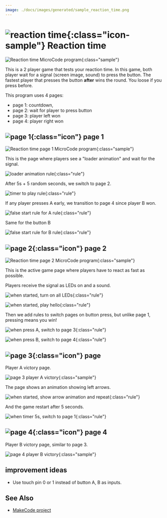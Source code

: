 ```yaml
---
image: ./docs/images/generated/sample_reaction_time.png
---
```


# ![reaction time](../images/generated/icon_reaction_time.png){:class="icon-sample"} Reaction time

![Reaction time MicroCode program](../images/generated/sample_reaction_time.png){:class="sample"}

This is a 2 player game that tests your reaction time. In this game, both player wait for a signal (screen image, sound)
to press the button. The fastest player that presses the button **after** wins the round. You loose if you press before.

This program uses 4 pages:

-   page 1: countdown,
-   page 2: wait for player to press button
-   page 3: player left won
-   page 4: player right won

## ![page 1](../images/generated/icon_M1.png){:class="icon"} page 1

![Reaction time page 1 MicroCode program](../images/generated/sample_reaction_time_page_1.png){:class="sample"}

This is the page where players see a "loader animation"
and wait for the signal. 

![loader animation rule](../images/generated/sample_reaction_time_page_1_rule_1.png){:class="rule"}

After 5s + 5 random seconds, we switch to page 2.

![timer to play rule](../images/generated/sample_reaction_time_page_1_rule_2.png){:class="rule"}

If any player presses A early, we transition to page 4 since
player B won. 

![false start rule for A rule](../images/generated/sample_reaction_time_page_1_rule_3.png){:class="rule"}

Same for the button B

![false start rule for B rule](../images/generated/sample_reaction_time_page_1_rule_4.png){:class="rule"}

## ![page 2](../images/generated/icon_M2.png){:class="icon"} page 2

![Reaction time page 2 MicroCode program](../images/generated/sample_reaction_time_page_2.png){:class="sample"}

This is the active game page where players have to react as fast as possible.

Players receive the signal as LEDs on and a sound.

![when started, turn on all LEDs](../images/generated/sample_reaction_time_page_2_rule_1.png){:class="rule"}

![when started, play hello](../images/generated/sample_reaction_time_page_2_rule_2.png){:class="rule"}

Then we add rules to switch pages on button press, but unlike page 1, pressing means you win!

![when press A, switch to page 3](../images/generated/sample_reaction_time_page_2_rule_3.png){:class="rule"}

![when press B, switch to page 4](../images/generated/sample_reaction_time_page_2_rule_4.png){:class="rule"}

## ![page 3](../images/generated/icon_M3.png){:class="icon"} page 

Player A victory page.

![page 3 player A victory](../images/generated/sample_reaction_time_page_3.png){:class="sample"}

The page shows an animation showing left arrows.

![when started, show arrow animation and repeat](../images/generated/sample_reaction_time_page_3_rule_1.png){:class="rule"}

And the game restart after 5 seconds.

![when timer 5s, switch to page 1](../images/generated/sample_reaction_time_page_3_rule_1.png){:class="rule"}

## ![page 4](../images/generated/icon_M4.png){:class="icon"} page 4

Player B victory page, similar to page 3.

![page 4 player B victory](../images/generated/sample_reaction_time_page_4.png){:class="sample"}


## improvement ideas

-   Use touch pin 0 or 1 instead of button A, B as inputs.

## See Also

-   [MakeCode project](https://makecode.microbit.org/projects/reaction-time)
